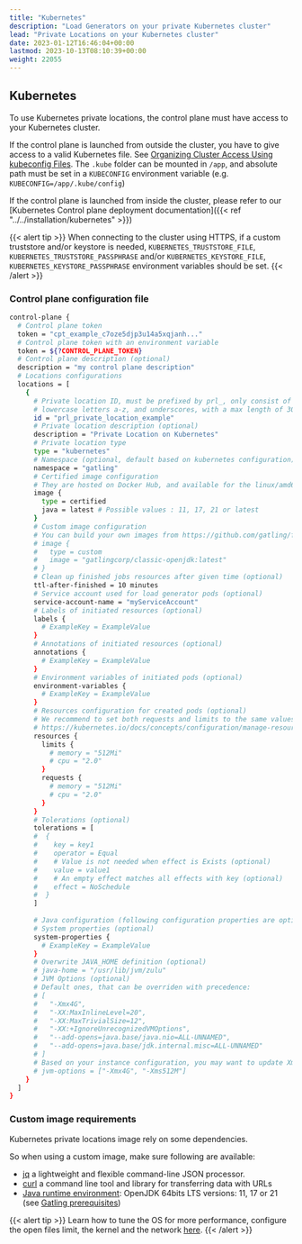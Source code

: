 ```yaml
---
title: "Kubernetes"
description: "Load Generators on your private Kubernetes cluster"
lead: "Private Locations on your Kubernetes cluster"
date: 2023-01-12T16:46:04+00:00
lastmod: 2023-10-13T08:10:39+00:00
weight: 22055
---
```


## Kubernetes
To use Kubernetes private locations, the control plane must have access to your Kubernetes cluster.

If the control plane is launched from outside the cluster, you have to give access to a valid Kubernetes file. See [Organizing Cluster Access Using kubeconfig Files](https://kubernetes.io/docs/concepts/configuration/organize-cluster-access-kubeconfig/).
The `.kube` folder can be mounted in `/app`, and absolute path must be set in a `KUBECONFIG` environment variable (e.g. `KUBECONFIG=/app/.kube/config`)

If the control plane is launched from inside the cluster, please refer to our [Kubernetes Control plane deployment documentation]({{< ref "../../installation/kubernetes" >}})

{{< alert tip >}}
When connecting to the cluster using HTTPS, if a custom truststore and/or keystore is needed, `KUBERNETES_TRUSTSTORE_FILE`,
 `KUBERNETES_TRUSTSTORE_PASSPHRASE` and/or `KUBERNETES_KEYSTORE_FILE`, `KUBERNETES_KEYSTORE_PASSPHRASE` environment variables should be set.
{{< /alert >}}

### Control plane configuration file

```bash
control-plane {
  # Control plane token
  token = "cpt_example_c7oze5djp3u14a5xqjanh..."
  # Control plane token with an environment variable
  token = ${?CONTROL_PLANE_TOKEN}
  # Control plane description (optional)
  description = "my control plane description"
  # Locations configurations
  locations = [
    {
      # Private location ID, must be prefixed by prl_, only consist of numbers 0-9, 
      # lowercase letters a-z, and underscores, with a max length of 30 characters
      id = "prl_private_location_example"
      # Private location description (optional)
      description = "Private Location on Kubernetes"
      # Private location type
      type = "kubernetes"
      # Namespace (optional, default based on kubernetes configuration)
      namespace = "gatling"
      # Certified image configuration
      # They are hosted on Docker Hub, and available for the linux/amd64 and linux/arm64 platforms
      image {
        type = certified
        java = latest # Possible values : 11, 17, 21 or latest
      }
      # Custom image configuration
      # You can build your own images from https://github.com/gatling/frontline-injector-docker-image
      # image {
      #   type = custom
      #   image = "gatlingcorp/classic-openjdk:latest"
      # }
      # Clean up finished jobs resources after given time (optional)
      ttl-after-finished = 10 minutes
      # Service account used for load generator pods (optional)
      service-account-name = "myServiceAccount"
      # Labels of initiated resources (optional)
      labels {
        # ExampleKey = ExampleValue
      }
      # Annotations of initiated resources (optional)
      annotations {
        # ExampleKey = ExampleValue
      }
      # Environment variables of initiated pods (optional)
      environment-variables {
        # ExampleKey = ExampleValue
      }
      # Resources configuration for created pods (optional)
      # We recommend to set both requests and limits to the same values.
      # https://kubernetes.io/docs/concepts/configuration/manage-resources-containers/#resource-requests-and-limits-of-pod-and-container
      resources {
        limits {
          # memory = "512Mi"
          # cpu = "2.0"
        }
        requests {
          # memory = "512Mi"
          # cpu = "2.0"
        }
      }
      # Tolerations (optional)
      tolerations = [
      #  {
      #    key = key1
      #    operator = Equal
      #    # Value is not needed when effect is Exists (optional)
      #    value = value1 
      #    # An empty effect matches all effects with key (optional)
      #    effect = NoSchedule
      #  }
      ]
      
      # Java configuration (following configuration properties are optional)
      # System properties (optional)
      system-properties {
        # ExampleKey = ExampleValue
      }
      # Overwrite JAVA_HOME definition (optional)
      # java-home = "/usr/lib/jvm/zulu"
      # JVM Options (optional)
      # Default ones, that can be overriden with precedence:
      # [
      #   "-Xmx4G", 
      #   "-XX:MaxInlineLevel=20", 
      #   "-XX:MaxTrivialSize=12", 
      #   "-XX:+IgnoreUnrecognizedVMOptions", 
      #   "--add-opens=java.base/java.nio=ALL-UNNAMED", 
      #   "--add-opens=java.base/jdk.internal.misc=ALL-UNNAMED"
      # ]
      # Based on your instance configuration, you may want to update Xmx and Xms values.
      # jvm-options = ["-Xmx4G", "-Xms512M"]
    }
  ]
}
```

### Custom image requirements

Kubernetes private locations image rely on some dependencies.

So when using a custom image, make sure following are available:

- [jq](https://jqlang.github.io/jq/download/) a lightweight and flexible command-line JSON processor.
- [curl](https://curl.se/download.html) a command line tool and library for transferring data with URLs
- [Java runtime environment](https://openjdk.org/install/): OpenJDK 64bits LTS versions: 11, 17 or 21 (see [Gatling prerequisites](https://gatling.io/docs/gatling/tutorials/installation/#java-version))

{{< alert tip >}}
Learn how to tune the OS for more performance, configure the open files limit, the kernel and the network [here](https://gatling.io/docs/gatling/reference/current/core/operations/).
{{< /alert >}}
